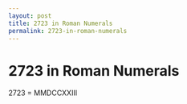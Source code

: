 ```yaml
---
layout: post
title: 2723 in Roman Numerals
permalink: 2723-in-roman-numerals
---
```


# 2723 in Roman Numerals

2723 = MMDCCXXIII

